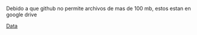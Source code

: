 
Debido a que github no permite archivos de mas de 100 mb, estos estan en google drive


[Data](https://drive.google.com/drive/folders/1BrcnknAOYuDI-Xdd5WwEc5Ew0s4L8mKl?usp=sharing)


